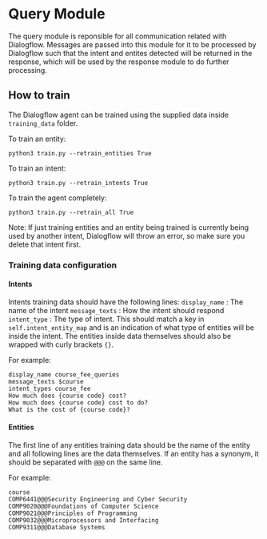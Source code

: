 # Query Module

The query module is reponsible for all communication related with Dialogflow. Messages are passed into this module for it to be processed by Dialogflow such that the intent and entites detected will be returned in the response, which will be used by the response module to do further processing.

## How to train
The Dialogflow agent can be trained using the supplied data inside `training_data` folder.

To train an entity:
```
python3 train.py --retrain_entities True
```
To train an intent:
```
python3 train.py --retrain_intents True
```
To train the agent completely:
```
python3 train.py --retrain_all True
```

Note: If just training entities and an entity being trained is currently being used by another intent, Dialogflow will throw an error, so make sure you delete that intent first.

### Training data configuration
#### Intents
Intents training data should have the following lines:
`display_name` : The name of the intent
`message_texts` : How the intent should respond
`intent_type` : The type of intent. This should match a key in `self.intent_entity_map` and is an indication of what type of entities will be inside the intent.
The entities inside data themselves should also be wrapped with curly brackets `{}`.

For example:
```
display_name course_fee_queries
message_texts $course
intent_types course_fee
How much does {course code} cost?
How much does {course code} cost to do?
What is the cost of {course code}?
```

#### Entities
The first line of any entities training data should be the name of the entity and all following lines are the data themselves. If an entity has a synonym, it should be separated with `@@@` on the same line. 

For example:
```
course
COMP6441@@@Security Engineering and Cyber Security
COMP9020@@@Foundations of Computer Science
COMP9021@@@Principles of Programming
COMP9032@@@Microprocessors and Interfacing
COMP9311@@@Database Systems
```
